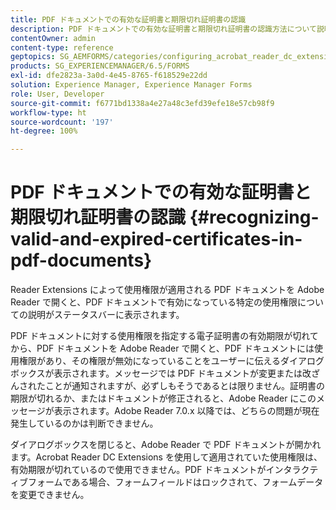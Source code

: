 ```yaml
---
title: PDF ドキュメントでの有効な証明書と期限切れ証明書の認識
description: PDF ドキュメントでの有効な証明書と期限切れ証明書の認識方法について説明します。
contentOwner: admin
content-type: reference
geptopics: SG_AEMFORMS/categories/configuring_acrobat_reader_dc_extensions
products: SG_EXPERIENCEMANAGER/6.5/FORMS
exl-id: dfe2823a-3a0d-4e45-8765-f618529e22dd
solution: Experience Manager, Experience Manager Forms
role: User, Developer
source-git-commit: f6771bd1338a4e27a48c3efd39efe18e57cb98f9
workflow-type: ht
source-wordcount: '197'
ht-degree: 100%

---
```


# PDF ドキュメントでの有効な証明書と期限切れ証明書の認識 {#recognizing-valid-and-expired-certificates-in-pdf-documents}

Reader Extensions によって使用権限が適用される PDF ドキュメントを Adobe Reader で開くと、PDF ドキュメントで有効になっている特定の使用権限についての説明がステータスバーに表示されます。

PDF ドキュメントに対する使用権限を指定する電子証明書の有効期限が切れてから、PDF ドキュメントを Adobe Reader で開くと、PDF ドキュメントには使用権限があり、その権限が無効になっていることをユーザーに伝えるダイアログボックスが表示されます。メッセージでは PDF ドキュメントが変更または改ざんされたことが通知されますが、必ずしもそうであるとは限りません。証明書の期限が切れるか、またはドキュメントが修正されると、Adobe Reader にこのメッセージが表示されます。Adobe Reader 7.0.x 以降では、どちらの問題が現在発生しているのかは判断できません。

ダイアログボックスを閉じると、Adobe Reader で PDF ドキュメントが開かれます。Acrobat Reader DC Extensions を使用して適用されていた使用権限は、有効期限が切れているので使用できません。PDF ドキュメントがインタラクティブフォームである場合、フォームフィールドはロックされて、フォームデータを変更できません。
